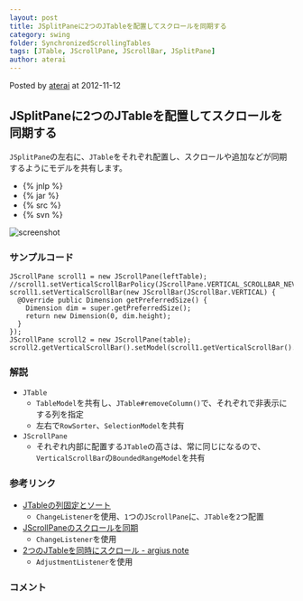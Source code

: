 ```yaml
---
layout: post
title: JSplitPaneに2つのJTableを配置してスクロールを同期する
category: swing
folder: SynchronizedScrollingTables
tags: [JTable, JScrollPane, JScrollBar, JSplitPane]
author: aterai
---
```


Posted by [aterai](http://terai.xrea.jp/aterai.html) at 2012-11-12

## JSplitPaneに2つのJTableを配置してスクロールを同期する
`JSplitPane`の左右に、`JTable`をそれぞれ配置し、スクロールや追加などが同期するようにモデルを共有します。

- {% jnlp %}
- {% jar %}
- {% src %}
- {% svn %}

<!-- dummy comment line for breaking list -->

![screenshot](https://lh4.googleusercontent.com/-mAnvPJlUJSI/UJ_bYI_kJsI/AAAAAAAABWo/a_jdyUqFLwM/s800/SynchronizedScrollingTables.png)

### サンプルコード
<pre class="prettyprint"><code>JScrollPane scroll1 = new JScrollPane(leftTable);
//scroll1.setVerticalScrollBarPolicy(JScrollPane.VERTICAL_SCROLLBAR_NEVER);
scroll1.setVerticalScrollBar(new JScrollBar(JScrollBar.VERTICAL) {
  @Override public Dimension getPreferredSize() {
    Dimension dim = super.getPreferredSize();
    return new Dimension(0, dim.height);
  }
});
JScrollPane scroll2 = new JScrollPane(table);
scroll2.getVerticalScrollBar().setModel(scroll1.getVerticalScrollBar().getModel());
</code></pre>

### 解説
- `JTable`
    - `TableModel`を共有し、`JTable#removeColumn()`で、それぞれで非表示にする列を指定
    - 左右で`RowSorter`、`SelectionModel`を共有
- `JScrollPane`
    - それぞれ内部に配置する`JTable`の高さは、常に同じになるので、`VerticalScrollBar`の`BoundedRangeModel`を共有

<!-- dummy comment line for breaking list -->

### 参考リンク
- [JTableの列固定とソート](http://terai.xrea.jp/Swing/FixedColumnTableSorting.html)
    - `ChangeListener`を使用、`1`つの`JScrollPane`に、`JTable`を`2`つ配置
- [JScrollPaneのスクロールを同期](http://terai.xrea.jp/Swing/SynchronizedScroll.html)
    - `ChangeListener`を使用
- [2つのJTableを同時にスクロール - argius note](http://d.hatena.ne.jp/argius/20080325/1206454660)
    - `AdjustmentListener`を使用

<!-- dummy comment line for breaking list -->

### コメント
